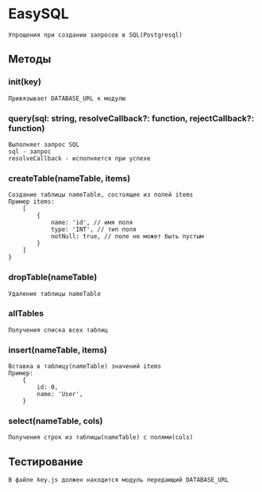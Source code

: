 # EasySQL
    Упрощения при создании запросов в SQL(Postgresql)

## Методы

### init(key)
    Привязывает DATABASE_URL к модулю

### query(sql: string, resolveCallback?: function, rejectCallback?: function)
    Выполняет запрос SQL
    sql - запрос
    resolveCallback - исполняется при успехе

### createTable(nameTable, items)
    Создание таблицы nameTable, состоящие из полей items
    Пример items:
        [
            {
                name: 'id', // имя поля
                type: 'INT', // тип поля
                notNull: true, // поле не может быть пустым
            }
        ]
    }

### dropTable(nameTable)
    Удаление таблицы nameTable

### allTables
    Получения списка всех таблиц

### insert(nameTable, items)
    Вставка в таблицу(nameTable) значений items
    Пример:
        {
            id: 0,
            name: 'User',
        }

### select(nameTable, cols)
    Получения строк из таблицы(nameTable) с полями(cols)

## Тестирование
    В файле key.js должен находится модуль передающий DATABASE_URL
